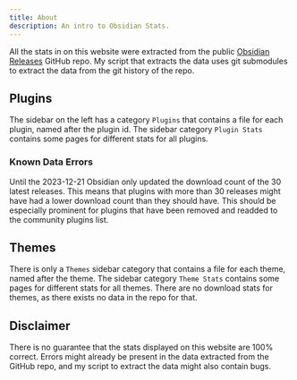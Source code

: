```yaml
---
title: About
description: An intro to Obsidian Stats.
---
```


All the stats in on this website were extracted from the public [Obsidian Releases](https://github.com/obsidianmd/obsidian-releases) GitHub repo.
My script that extracts the data uses git submodules to extract the data from the git history of the repo.

## Plugins

The sidebar on the left has a category `Plugins` that contains a file for each plugin, named after the plugin id.
The sidebar category `Plugin Stats` contains some pages for different stats for all plugins.

### Known Data Errors

Until the 2023-12-21 Obsidian only updated the download count of the 30 latest releases.
This means that plugins with more than 30 releases might have had a lower download count than they should have.
This should be especially prominent for plugins that have been removed and readded to the community plugins list.

## Themes

There is only a `Themes` sidebar category that contains a file for each theme, named after the theme.
The sidebar category `Theme Stats` contains some pages for different stats for all themes.
There are no download stats for themes, as there exists no data in the repo for that.

## Disclaimer

There is no guarantee that the stats displayed on this website are 100% correct.
Errors might already be present in the data extracted from the GitHub repo, and my script to extract the data might also contain bugs.

